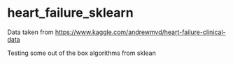 # heart_failure_sklearn

Data taken from https://www.kaggle.com/andrewmvd/heart-failure-clinical-data

Testing some out of the box algorithms from sklean

